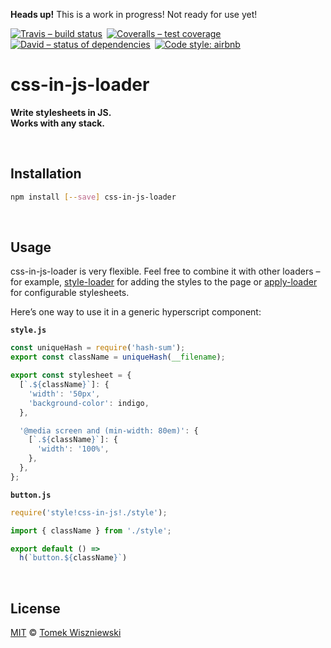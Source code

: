 **Heads up!** This is a work in progress! Not ready for use yet!

[![Travis – build status
](https://img.shields.io/travis/tomekwi/css-in-js-loader/master.svg?style=flat-square
)](https://travis-ci.org/tomekwi/css-in-js-loader
) [![Coveralls – test coverage
](https://img.shields.io/coveralls/tomekwi/css-in-js-loader.svg?style=flat-square
)](https://coveralls.io/r/tomekwi/css-in-js-loader
) [![David – status of dependencies
](https://img.shields.io/david/tomekwi/css-in-js-loader.svg?style=flat-square
)](https://david-dm.org/tomekwi/css-in-js-loader
) [![Code style: airbnb
](https://img.shields.io/badge/code%20style-airbnb-777777.svg?style=flat-square
)](https://github.com/airbnb/javascript
)




# css-in-js-loader

**Write stylesheets in JS.  
Works with any stack.**




<a                                                 id="/installation"></a>&nbsp;

## Installation

```sh
npm install [--save] css-in-js-loader
```




<a                                                        id="/usage"></a>&nbsp;

## Usage

css-in-js-loader is very flexible. Feel free to combine it with other loaders – for example, [style-loader](https://github.com/webpack/style-loader) for adding the styles to the page or [apply-loader](https://github.com/mogelbrod/apply-loader) for configurable stylesheets.

Here’s one way to use it in a generic hyperscript component:

**`style.js`**

```js
const uniqueHash = require('hash-sum');
export const className = uniqueHash(__filename);

export const stylesheet = {
  [`.${className}`]: {
    'width': '50px',
    'background-color': indigo,
  },

  '@media screen and (min-width: 80em)': {
    [`.${className}`]: {
      'width': '100%',
    },
  },
};
```

**`button.js`**

```js
require('style!css-in-js!./style');

import { className } from './style';

export default () =>
  h(`button.${className}`)
```




<a                                                      id="/license"></a>&nbsp;

## License

[MIT](./License.md) © [Tomek Wiszniewski](https://github.com/tomekwi)
